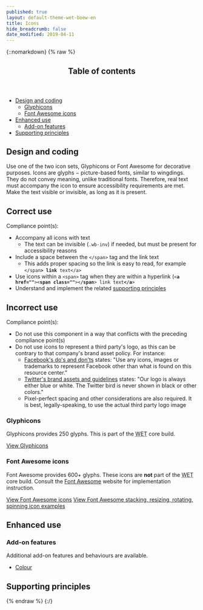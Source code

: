 ```yaml
---
published: true
layout: default-theme-wet-boew-en
title: Icons
hide_breadcrumb: false
date_modified: 2019-04-11
---
```

{::nomarkdown}
{% raw %}
  <span class="wb-prettify all-pre"></span>
  <div class="row">
    <nav role="navigation" class="col-md-8">
      <div class="panel panel-default">
        <header class="panel-heading">
          <h2 class="panel-title">Table of contents</h2>
        </header>
        <div class="panel-body">
          <ul>
            <li><a href="#des">Design and coding</a>
              <ul>
                <li><a href="#gly">Glyphicons</a></li>
                <li><a href="#fon">Font Awesome icons</a></li>
              </ul>
            </li>
            <li><a href="#enh">Enhanced use</a>
              <ul>
                <li><a href="#add">Add-on features</a> </li>
              </ul>
            </li>
            <li><a href="#sup">Supporting principles</a></li>
          </ul>
        </div>
      </div>
    </nav>
  </div>
  <h2 id="des"><span class="fa-stack"><span class="fa fa-circle fa-stack-2x"></span><span class="fa fa-paint-brush fa-stack-1x fa-inverse"></span></span>Design and coding</h2>
  <p>Use  one of the two icon sets, Glyphicons or Font Awesome for decorative purposes. Icons  are glyphs − picture-based fonts, similar to wingdings. They do not convey  meaning, unlike  traditional fonts. Therefore, real text must accompany the  icon to ensure accessibility requirements are met. Make the text visible or invisible,  as long as it is present.</p>
  <div class="row wb-eqht mrgn-tp-md">
    <section class="col-md-5">
      <h2 class="mrgn-tp-0 text-success h4"><span class="glyphicon glyphicon-ok-circle"></span> Correct use</h2>
      <p>Compliance point(s):</p>
      <ul>
        <li>Accompany all icons with text
          <ul>
            <li>The text can be invisible (<code>.wb-inv</code>) if needed, but must be present for accessibility reasons</li>
          </ul>
        </li>
        <li>Include a space between the <code>&lt;/span&gt;</code> tag and the link text
          <ul>
            <li>This adds proper spacing so the link is easy to read, for example <code>&lt;/span<strong>&gt; link</strong> text&lt;/a&gt;</code></li>
          </ul>
        </li>
        <li>Use icons within a <code>&lt;span&gt;</code> tag when they are within a hyperlink (<code>&lt;<strong>a href=""</strong>&gt;&lt;<strong>span class=""</strong>&gt;&lt;<strong>/span</strong>&gt; link text<strong>&lt;/a</strong>&gt;</code></li>
        <li>Understand and implement the related <a href="#supporting">supporting principles</a></li>
      </ul>
    </section>
    <section class="col-md-7 brdr-lft">
      <h2 class="mrgn-tp-0 text-danger h4"><span class="glyphicon glyphicon-remove-circle"></span> Incorrect use</h2>
      <p>Compliance point(s):</p>
      <ul>
        <li>Do not use this component in a way that conflicts with the preceding compliance <span class="nowrap">point(s)</span></li>
        <li>Do not use icons to represent a third party's logo, as this can be contrary   to that company's brand asset policy.   For instance:
          <ul>
            <li><a  href="https://en.facebookbrand.com/#brand-guidelines-assets">Facebook's do's and don'ts</a> states: "Use any icons, images or trademarks to represent Facebook other than what is found on this resource center."</li>
            <li><a  href="https://about.twitter.com/press/brand-assets">Twitter's brand assets and guidelines</a> states: "Our logo is always either blue or white. The Twitter   bird is never shown in black or other colors.&quot;</li>
            <li>Pixel-perfect spacing and other considerations are also required. It is best, legally-speaking, to use  the actual third party logo image</li>
          </ul>
        </li>
      </ul>
    </section>
  </div>
  <h3 id="gly">Glyphicons</h3>
  <p>Glyphicons provides 250 glyphs. This is part of the <abbr title="Web Experience Toolkit">WET</abbr> core build. </p>
  <p><a href="https://bootstrapdocs.com/v3.3.1/docs/components/#glyphicons"  class="btn btn-primary" >View Glyphicons</a></p>
  <h3 id="fon">Font Awesome icons</h3>
  <p>Font Awesome provides 600+ glyphs. These icons are <strong>not</strong> part of the <abbr title="Web Experience Toolkit">WET</abbr> core build. Consult the <a href="https://fontawesome.com/start">Font Awesome</a> website for implementation instruction.</p>
  <p><a href="https://fontawesome.com/icons?from=io" class="btn btn-primary"  >View Font Awesome icons</a> <a href="https://fontawesome.com/how-to-use/on-the-web/setup/getting-started"  class="btn btn-primary">View Font Awesome stacking, resizing, rotating, spinning icon examples</a></p>
  <h2 id="enh">Enhanced use</h2>
  <h3 id="add"><span class="fa-stack"><span class="fa fa-circle fa-stack-2x"></span><span class="fa fa-stack-1x fa-plus fa-inverse"></span></span> Add-on features</h3>
  <p>Additional add-on features and behaviours are available.</p>
  <ul class="list-inline lst-spcd">
    <li><a class="btn btn-default" href="colour-en.html">Colour</a></li>
  </ul>
  <h2 id="sup"><span class="fa-stack"> <span class="fa fa-circle fa-stack-2x"></span> <span class="fa fa-bookmark fa-stack-1x fa-inverse"></span> </span> Supporting principles</h2>
  <div data-ajax-replace="../writing/strctr-en.html #image-info"></div>
{% endraw %}
{:/}
